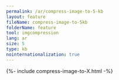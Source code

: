 ```yaml
---
permalink: /ar/compress-image-to-5-kb
layout: feature
fileName: compress-image-to-5kb
folderName: feature
tool: imgcompression
lang: ar
size: 5
type: kb
nointernationalization: true
---
```

{%- include compress-image-to-X.html -%}       
